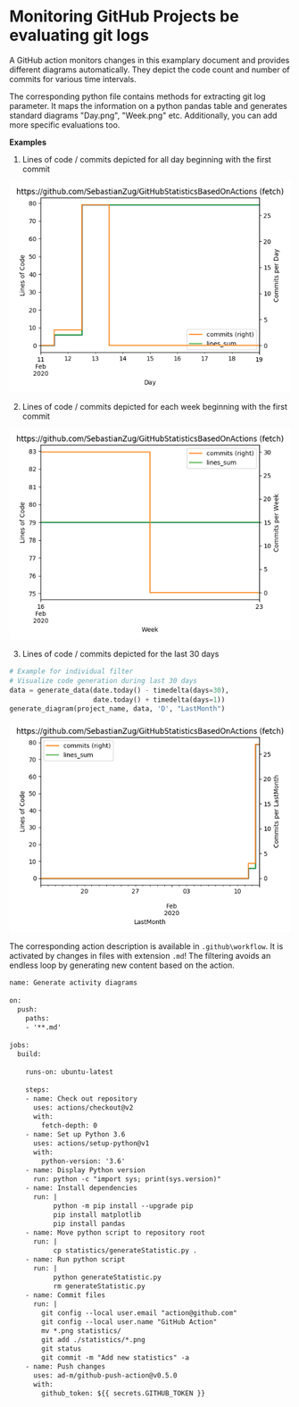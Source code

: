 # Monitoring GitHub Projects be evaluating git logs

A GitHub action monitors changes in this examplary document and provides different diagrams automatically. They depict the code count and number of commits for various time intervals. 

The corresponding python file contains methods for extracting git log parameter. It maps the information on a python pandas table and generates standard diagrams "Day.png", "Week.png" etc. Additionally, you can add more specific evaluations too.

__Examples__

1. Lines of code / commits depicted for all day beginning with the first commit

![Alt text](/statistics/Day.png?raw=true "Daily Changes")

2. Lines of code / commits depicted for each week beginning with the first commit

![Alt text](/statistics/Week.png?raw=true "Weekly Changes")

3. Lines of code / commits depicted for the last 30 days

```python
# Example for individual filter
# Visualize code generation during last 30 days
data = generate_data(date.today() - timedelta(days=30),
                     date.today() + timedelta(days=1))
generate_diagram(project_name, data, 'D', "LastMonth")
```

![Alt text](/statistics/LastMonth.png?raw=true "Last 30 days")

The corresponding action description is available in `.github\workflow`. It is activated by changes in files with extension `.md`! The filtering avoids an endless loop by generating new content based on the action.

```
name: Generate activity diagrams

on:
  push:
    paths:
    - '**.md'

jobs:
  build:

    runs-on: ubuntu-latest

    steps:
    - name: Check out repository
      uses: actions/checkout@v2
      with: 
        fetch-depth: 0
    - name: Set up Python 3.6
      uses: actions/setup-python@v1
      with:
        python-version: '3.6'
    - name: Display Python version
      run: python -c "import sys; print(sys.version)"
    - name: Install dependencies
      run: |
           python -m pip install --upgrade pip
           pip install matplotlib
           pip install pandas
    - name: Move python script to repository root
      run: |
           cp statistics/generateStatistic.py .
    - name: Run python script
      run: |
           python generateStatistic.py
           rm generateStatistic.py
    - name: Commit files
      run: |
        git config --local user.email "action@github.com"
        git config --local user.name "GitHub Action"
        mv *.png statistics/
        git add ./statistics/*.png
        git status
        git commit -m "Add new statistics" -a
    - name: Push changes
      uses: ad-m/github-push-action@v0.5.0
      with:
        github_token: ${{ secrets.GITHUB_TOKEN }}
```
